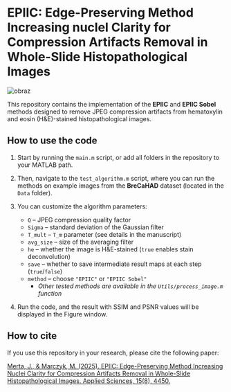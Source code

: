 # EPIIC: Edge-Preserving Method Increasing nucleI Clarity for Compression Artifacts Removal in Whole-Slide Histopathological Images

![obraz](https://github.com/user-attachments/assets/8922db78-3572-4f25-b58a-66f81efc93e2)

This repository contains the implementation of the **EPIIC** and **EPIIC Sobel** methods designed to remove JPEG compression artifacts from hematoxylin and eosin (H&E)-stained histopathological images.

## How to use the code

1. Start by running the `main.m` script, or add all folders in the repository to your MATLAB path.

2. Then, navigate to the `test_algorithm.m` script, where you can run the methods on example images from the **BreCaHAD** dataset (located in the `Data` folder).

3. You can customize the algorithm parameters:

   - `Q` – JPEG compression quality factor  
   - `Sigma` – standard deviation of the Gaussian filter  
   - `T_mult` – `T_m` parameter (see details in the manuscript)  
   - `avg_size` – size of the averaging filter  
   - `he` – whether the image is H&E-stained (`true` enables stain deconvolution)  
   - `save` – whether to save intermediate result maps at each step (`true`/`false`)  
   - `method` – choose `"EPIIC"` or `"EPIIC Sobel"`  
     - *Other tested methods are available in the `Utils/process_image.m` function*

4. Run the code, and the result with SSIM and PSNR values will be displayed in the Figure window.

## How to cite

If you use this repository in your research, please cite the following paper:

[Merta, J., & Marczyk, M. (2025). EPIIC: Edge-Preserving Method Increasing Nuclei Clarity for Compression Artifacts Removal in Whole-Slide Histopathological Images. Applied Sciences, 15(8), 4450.](https://doi.org/10.3390/app15084450)

